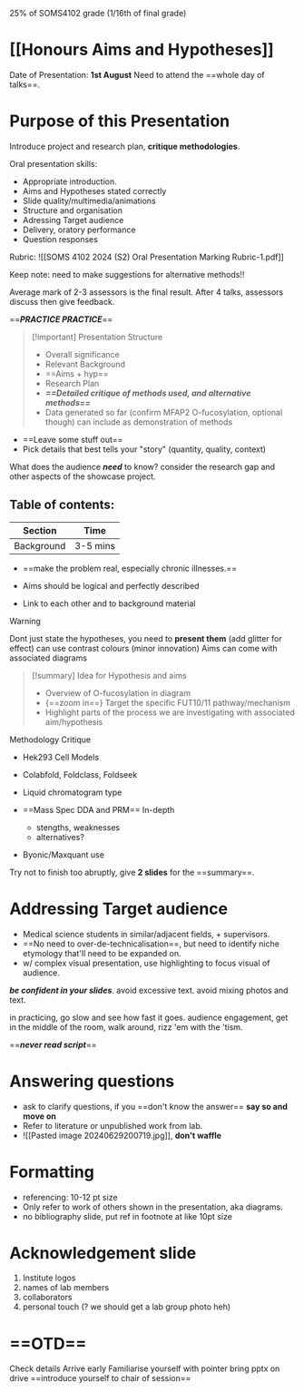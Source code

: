 25% of SOMS4102 grade (1/16th of final grade)
# [[Honours Aims and Hypotheses]]

Date of Presentation: **1st August**
Need to attend the ==whole day of talks==.

# Purpose of this Presentation
Introduce project and research plan, **critique methodologies**.

Oral presentation skills:
- Appropriate introduction.
- Aims and Hypotheses stated correctly
- Slide quality/multimedia/animations
- Structure and organisation
- Adressing Target audience
- Delivery, oratory performance
- Question responses

Rubric:
![[SOMS 4102 2024 (S2) Oral Presentation Marking Rubric-1.pdf]]

Keep note: need to make suggestions for alternative methods!!

Average mark of 2-3 assessors is the final result.
After 4 talks, assessors discuss then give feedback.

==***PRACTICE PRACTICE***==

> [!important] Presentation Structure
> - Overall significance
> - Relevant Background
> - ==Aims + hyp==
> - Research Plan
> - ***==Detailed critique of methods used, and alternative methods==***
> - Data generated so far (confirm MFAP2 O-fucosylation, optional though) can include as demonstration of methods

- ==Leave some stuff out==
- Pick details that best tells your "story" (quantity, quality, context)

What does the audience ***need*** to know? consider the research gap and other aspects of the showcase project.

## Table of contents:

| Section    | Time     |
| ---------- | -------- |
| Background | 3-5 mins |

- ==make the problem real, especially chronic illnesses.==

- Aims should be logical and perfectly described
- Link to each other and to background material
> [!warning] 
> Dont just  state the hypotheses, you need to **present them** (add glitter for effect)
> can use contrast colours (minor innovation)
> Aims can come with associated diagrams


> [!summary] Idea for Hypothesis and aims
> - Overview of O-fucosylation in diagram
> - {==zoom in==} Target the specific FUT10/11 pathway/mechanism
> - Highlight parts of the process we are investigating with associated aim/hypothesis 




Methodology Critique

- Hek293 Cell Models

- Colabfold, Foldclass, Foldseek

- Liquid chromatogram type

- ==Mass Spec DDA and PRM== In-depth
	- stengths, weaknesses
	- alternatives?
- Byonic/Maxquant use


Try not to finish too abruptly, give **2 slides** for the ==summary==.

# Addressing Target audience

- Medical science students in similar/adjacent fields, + supervisors.
- ==No need to over-de-technicalisation==, but need to identify niche etymology that'll need to be expanded on.
- w/ complex visual presentation, use highlighting to focus visual of audience.

***be confident in your slides***. avoid excessive text. avoid mixing photos and text.

in practicing, go slow and see how fast it goes.
audience engagement, get in the middle of the room, walk around, rizz 'em with the 'tism.

==***never read script***==

# Answering questions

- ask to clarify questions, if you ==don't know the answer== **say so and move on**
- Refer to literature or unpublished work from lab.
- ![[Pasted image 20240629200719.jpg]], **don't waffle**

# Formatting
- referencing: 10-12 pt size
- Only refer to work of others shown in the presentation, aka diagrams.
- no bibliography slide, put ref in footnote at like 10pt size

# Acknowledgement slide
1. Institute logos
2. names of lab members
3. collaborators
4. personal touch (? we should get a lab group photo heh)

# ==OTD==
Check details
Arrive early
Familiarise yourself with pointer
bring pptx on drive
==introduce yourself to chair of session==